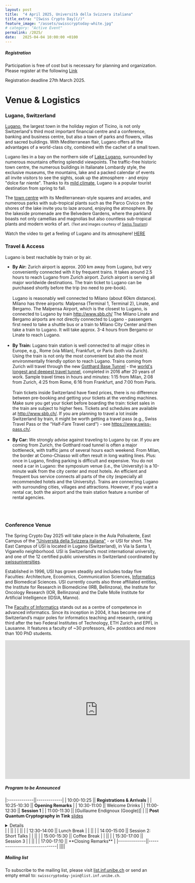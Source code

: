 ```yaml
---
layout: post
title:  "4 April 2025, Università della Svizzera italiana"
title_extra: "[Swiss Crypto Day](/)"
feature_image: "/assets/swisscryptoday-white.jpg"
# category: "Active Event"
permalink: /2025/
date:   2025-04-04 10:00:00 +0100
---
```


<!-- ##### Place holder -->

<!-- We are excited to announce that the third Swiss Crypto Day will be held at the Università della Svizzera italiana on Friday, April 4th, 2025. -->



<p></p>

<!-- Next year's Swiss Crypto Day will be organized at [USI](https://www.usi.ch/en). --> 

<!-- ##### When -->
<!-- September 2nd, 2024, 9:00 - 17:10 -->
 
<!-- ##### Where -->
<!-- SQUARE at the University of St. Gallen, Guisanstrasse 20, 9010 St. Gallen -->


##### Registration

Participation is free of cost but is necessary for planning and organization.
Please register at the following [Link](https://forms.office.com/e/gkUdqARkHV)

Registration deadline 27th March 2025.


<h1>Venue & Logistics</h1>
<h3>Lugano, Switzerland</h3>


<p>
<a href="http://www.luganoturismo.ch/en/discover/city">Lugano</a>, the largest town in the holiday region of Ticino, is not only Switzerland's third most important financial centre and a conference, banking and business centre, but also a town of parks and flowers, villas and sacred buildings. With Mediterranean flair, Lugano offers all the advantages of a world-class city, combined with the cachet of a small town.
</p>

<p>
Lugano lies in a bay on the northern side of <a href="http://www.luganoturismo.ch/en">Lake Lugano</a>, surrounded by numerous mountains offering splendid viewpoints. The traffic-free historic town centre, the numerous buildings in Italianate Lombardy style, the exclusive museums, the mountains, lake and a packed calendar of events all invite visitors to see the sights, soak up the atmosphere - and enjoy &quot;dolce far niente&quot;. Thanks to its <a href="https://meteo.search.ch/lugano">mild climate</a>, Lugano is a popular tourist destination from spring to fall.
</p>
<p>
The <a href="http://www.luganoturismo.ch/en/discover/city">town centre</a> with its Mediterranean-style squares and arcades, and numerous parks with sub-tropical plants such as the Parco Civico on the shores of the lake invite you to laze around, enjoying the atmosphere. By the lakeside promenade are the Belvedere Gardens, where the parkland boasts not only camellias and magnolias but also countless sub-tropical plants and modern works of art. <small>(Text and images courtesy of <a href="http://www.myswitzerland.com/en-ch/lugano.html">Swiss Tourism</a>)</small>
</p>

<p>
    Watch the video to get a feeling of Lugano and its atmosphere! <a href="http://www.youtube.com/embed/uhAl8oYII1o?rel=0">HERE</a>
</p>

<h3>Travel & Access</h3>
<div class="col-xs-6 main-body">
<p>Lugano is best reachable by train or by air. 
</p>
<ul>
<li><strong>By Air:</strong>
<!--<img align=right width="40%" src="./img/ch-by-plane.jpg" class="margined"/> -->
Zurich airport is approx. 200 km away from Lugano, but very conveniently connected with it by frequent trains. It takes around 2.5 hours to reach Lugano from Zurich airport. Zurich airport is serving all major worldwide destinations. The train ticket to Lugano can be purchased shortly before the trip (no need to pre-book).<br>
<br>
Lugano is reasonably well connected to Milano (about 60km distance). Milano has three airports: Malpensa (Terminal 1, Terminal 2), Linate, and Bergamo. The Malpensa Airport, which is the closest to Lugano, is connected to Lugano by train <a href="http://www.sbb.ch/en/home.html">http://www.sbb.ch/</a> 
The Milano Linate and Bergamo airports are not directly connected to Lugano - passengers first need to take a shuttle bus or a train to Milano City Center and then take a train to Lugano. It will take approx. 3-4 hours from Bergamo or Linate to reach Lugano.
</li><br>
<li><strong>By Train:</strong>
<!-- <img align=right width="40%" src="./img/ch-by-train.jpg" class="margined" />  -->
Lugano train station is well connected to all major cities in Europe, e.g., Rome (via Milan), Frankfurt, or Paris (both via Zurich). Using the train is not only the most convenient but also the most environmentally friendly option to reach Lugano. Trains coming from Zurich will travel through the new <a href="http://www.gottardo2016.ch/en">Gotthard Base Tunnel</a> - the <a href="https://en.wikipedia.org/wiki/List_of_longest_tunnels">world's longest and deepest travel tunnel</a>, completed in 2016 after 20 years of work. Sample travel times in hours and minutes: 1:15 from Milan, 2:08 from Zurich, 4:25 from Rome, 6:16 from Frankfurt, and 7:00 from Paris.<br><br>
Train tickets inside Switzerland have fixed prices, there is no difference between pre-booking and getting your tickets at the vending machines. Make sure you get your ticket before boarding the train: ticket sales in the train are subject to higher fees. Tickets and schedules are available at <a href="http://www.sbb.ch/en/home.html">http://www.sbb.ch/</a>. If you are planning to travel a lot inside Switzerland by train, it might be worth getting a travel pass (e.g., Swiss Travel Pass or the "Half-Fare Travel card") - see <a href="https://www.swiss-pass.ch/">https://www.swiss-pass.ch/</a>. 
</li><br>
<li><strong>By Car:</strong>
<!-- <img align=right width="40%" src="./img/ch-by-car.jpg" class="margined" /> -->
We strongly advise against traveling to Lugano by car. If you are coming from Zurich, the Gotthard road tunnel is often a major bottleneck, with traffic jams of several hours each weekend. From Milan, the border at Como-Chiasso will often result in long waiting lines. Plus: once in Lugano, finding parking is difficult and expensive. You do not need a car in Lugano: the symposium venue (i.e., the University) is a 10-minute walk from the city center and most hotels. An efficient and frequent bus service connects all parts of the city (especially all recommended hotels and the University). Trains are connecting Lugano with surrounding cities, villages and attractions. However, if you want a rental car, both the airport and the train station feature a number of rental agencies.
</li>
</ul>
<br>
<br>
</div>


<h3>Conference Venue</h3>
<p>
<!-- <img align=right src="./img/usi-entrance.jpg" /> -->
<!--<img align=right width="30%" src="./img/usi-campus-green.jpg" class="margined" /> -->
The Spring Crypto Day 2025 will take place in the Aula Polivalente, East Campus of the <a href="http://www.usi.ch">&quot;Universit&#224; della Svizzera italiana&quot;</a> - or USI for short. The East Campus of USI is located in Lugano (Switzerland), in Via la Santa 1, Viganello neighborhood. USI is Switzerland’s most international university, and one of the 12 certified public universities in Switzerland coordinated by <a href="https://www.swissuniversities.ch/en">swissuniversities</a>. </p>
<p>
Established in 1996, USI has grown steadily and includes today five Faculties: Architecture, Economics, Communication Sciences, <a href="http://www.inf.usi.ch/">Informatics</a> and Biomedical Sciences. USI currently counts also three affiliated entities, the Institute for Research in Biomedicine (IRB, Bellinzona), the Institute for Oncology Research (IOR, Bellinzona) and the Dalle Molle Institute for Artificial Intelligence (IDSIA, Manno).</p>
<p>
The <a href="http://www.inf.usi.ch">Faculty of Informatics</a> stands out as a centre of competence in advanced informatics. Since its inception in 2004, it has become one of Switzerland’s major poles for informatics teaching and research, ranking third after the two Federal Institutes of Technology, ETH Zurich and EPFL in Lausanne. It features a faculty of ~30 professors, 40+ postdocs and more than 100 PhD students.</p>

<p>
<div class="google-maps">
<iframe src="https://www.google.com/maps/embed?pb=!1m18!1m12!1m3!1d2771.0135421983528!2d8.95603381532269!3d46.01092200481717!2m3!1f0!2f0!3f0!3m2!1i1024!2i768!4f13.1!3m3!1m2!1s0x47842d8a7d9d44e1%3A0x51147d79a8566d60!2sUniversit%C3%A0+della+Svizzera+italiana!5e0!3m2!1sit!2sch!4v1491211269079" width="600" height="450" frameborder="0" style="border:0" allowfullscreen></iframe></p>
</div>
</p>

##### Program to be Announced


|:-------------||-------------|
|  10:00-10:25 || **Registrations & Arrivals**  | 
|  10:25-10:30 || **Opening Remarks** 			|
|  10:30-11:00 || Welcome Drinks                |
|  11:00-12:30 || **Session 1**						|
|  11:00-11:30 || [Guillaume Endignoux (Google)]|
|              || **Post Quantum Cryptography in Tink** <a href="https://drive.google.com/file/d/1Cuc7NB83kwTZLXvKjwwdgK8HLhm3rarj/view?usp=sharing" style="text-decoration: underline;">slides</a>
 <details close>Tink is a multi-language, cross-platform, open source library that
provides secure and easy-to-use cryptographic APIs, created and
maintained by cryptographers and security engineers at Google
(https://eur02.safelinks.protection.outlook.com/?url=https%3A%2F%2Fdevelopers.google.com%2Ftink&data=05%7C02%7Csubhadeep.banik%40usi.ch%7Ca5665470c8864f82364f08dd6bce252d%7C95bdc5acafb54881801b3874f365cd6f%7C0%7C0%7C638785255298543702%7CUnknown%7CTWFpbGZsb3d8eyJFbXB0eU1hcGkiOnRydWUsIlYiOiIwLjAuMDAwMCIsIlAiOiJXaW4zMiIsIkFOIjoiTWFpbCIsIldUIjoyfQ%3D%3D%7C0%7C%7C%7C&sdata=wJwH39af4WjT95pMmYYZUUHV50RkacEmAIONW7I5HdI%3D&reserved=0). In this talk, we will discuss how
we are approaching the transition to post-quantum cryptography in Tink.
In particular, we'll see how the baked-in key rotation architecture
enables smooth rotation towards other algorithms. We'll also discuss
where new challenges arise and how we're tackling them. For example, how
to model the concept of a Key Encapsulation Mechanism (KEM), and how to
best expose it as an API that follows our easy-to-use & hard-to-misuse
philosophy.</details> |
|              ||  								|
|              ||  								|
|  12:30-14:00 || Lunch Break 					|
|              ||  								|
|  14:00-15:00 || Session 2: Short Talks     	|
|              ||  								|
|  15:00-15:30 || Coffee Break 					|
|              ||  								|
|  15:30-17:00 || Session 3 					|
|              ||  								|
|  17:00-17:10 || **Closing Remarks**			|
|--------------||-------------------------------|
||||
<p></p>


##### Mailing list
To subscribe to the mailing list, please visit [list.inf.unibe.ch](https://list.inf.unibe.ch/postorius/lists/swisscryptoday.list.inf.unibe.ch/) or send an empty email to: `swisscryptoday-join@list.inf.unibe.ch`.
